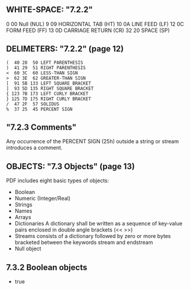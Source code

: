 
## WHITE-SPACE: "7.2.2"

 0 00 Null (NUL)
 9 09 HORIZONTAL TAB (HT)
10 0A LINE FEED (LF)
12 0C FORM FEED (FF)
13 0D CARRIAGE RETURN (CR)
32 20 SPACE (SP)

## DELIMETERS: "7.2.2" (page 12)

```csv
(  40 28  50 LEFT PARENTHESIS
)  41 29  51 RIGHT PARENTHESIS
<  60 3C  60 LESS-THAN SIGN
>  62 3E  62 GREATER-THAN SIGN
[  91 5B 133 LEFT SQUARE BRACKET
]  93 5D 135 RIGHT SQUARE BRACKET
{ 123 7B 173 LEFT CURLY BRACKET
} 125 7D 175 RIGHT CURLY BRACKET
/  47 2F  57 SOLIDUS
%  37 25  45 PERCENT SIGN
```


## "7.2.3 Comments"

Any occurrence of the PERCENT SIGN (25h) outside a string or stream introduces a comment.



## OBJECTS: "7.3 Objects" (page 13)

PDF includes eight basic types of objects: 

 * Boolean
 * Numeric (Integer/Real)
 * Strings
 * Names
 * Arrays
 * Dictionaries
   A dictionary shall be written as a sequence of key-value pairs enclosed in double angle brackets
   (<< >>)
 * Streams
   consists of a dictionary followed by zero or more bytes bracketed between the keywords
   stream and endstream
 * Null object

## 7.3.2 Boolean objects

 * true



